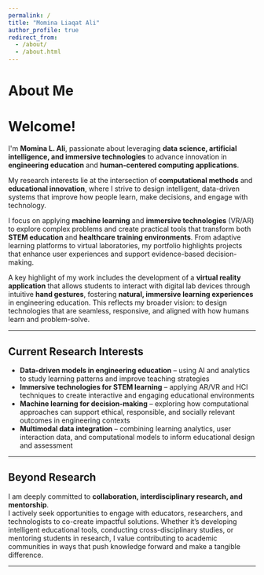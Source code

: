 ```yaml
---
permalink: /
title: "Momina Liaqat Ali"
author_profile: true
redirect_from: 
  - /about/
  - /about.html
---
```


# About Me

# Welcome!  

I'm **Momina L. Ali**, passionate about leveraging **data science, artificial intelligence, and immersive technologies** to advance innovation in **engineering education** and **human-centered computing applications**.  

My research interests lie at the intersection of **computational methods** and **educational innovation**, where I strive to design intelligent, data-driven systems that improve how people learn, make decisions, and engage with technology.  

I focus on applying **machine learning** and **immersive technologies** (VR/AR) to explore complex problems and create practical tools that transform both **STEM education** and **healthcare training environments**. From adaptive learning platforms to virtual laboratories, my portfolio highlights projects that enhance user experiences and support evidence-based decision-making.  

A key highlight of my work includes the development of a **virtual reality application** that allows students to interact with digital lab devices through intuitive **hand gestures**, fostering **natural, immersive learning experiences** in engineering education. This reflects my broader vision: to design technologies that are seamless, responsive, and aligned with how humans learn and problem-solve.  

---

## Current Research Interests  

- **Data-driven models in engineering education** – using AI and analytics to study learning patterns and improve teaching strategies  
- **Immersive technologies for STEM learning** – applying AR/VR and HCI techniques to create interactive and engaging educational environments  
- **Machine learning for decision-making** – exploring how computational approaches can support ethical, responsible, and socially relevant outcomes in engineering contexts  
- **Multimodal data integration** – combining learning analytics, user interaction data, and computational models to inform educational design and assessment  

---

## Beyond Research  

I am deeply committed to **collaboration, interdisciplinary research, and mentorship**.  
I actively seek opportunities to engage with educators, researchers, and technologists to co-create impactful solutions. Whether it’s developing intelligent educational tools, conducting cross-disciplinary studies, or mentoring students in research, I value contributing to academic communities in ways that push knowledge forward and make a tangible difference.  


---